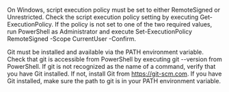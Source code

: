 On Windows, script execution policy must be set to either RemoteSigned or Unrestricted.
Check the script execution policy setting by executing Get-ExecutionPolicy.
If the policy is not set to one of the two required values,
run PowerShell as Administrator and execute Set-ExecutionPolicy RemoteSigned -Scope CurrentUser -Confirm.

Git must be installed and available via the PATH environment variable.
Check that git is accessible from PowerShell by executing git --version from PowerShell.
If git is not recognized as the name of a command, verify that you have Git installed.
If not, install Git from https://git-scm.com.
If you have Git installed, make sure the path to git is in your PATH environment variable.